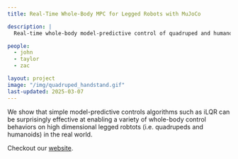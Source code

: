 ```yaml
---
title: Real-Time Whole-Body MPC for Legged Robots with MuJoCo

description: |
  Real-time whole-body model-predictive control of quadruped and humanoid robotics using the MuJoCo physics engine.

people:
  - john
  - taylor
  - zac 

layout: project
image: "/img/quadruped_handstand.gif"
last-updated: 2025-03-07
---
```


We show that simple model-predictive controls algorithms such as iLQR can be surprisingly effective at enabling a variety of whole-body control behaviors on high dimensional legged robtots (i.e. quadrupeds and humanoids) in the real world.

Checkout our [website](https://johnzhang3.github.io/mujoco_ilqr/).



